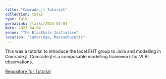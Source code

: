 ```yaml
---
title: "Comrade.jl Tutorial"
collection: talks
type: Talk
permalink: /talks/2023-04-04
date: 2023-04-04
venue: "The Blackhole Initiative"
location: "Cambridge, Massachusetts"
---
```


This was a tutorial to introduce the local EHT group to Julia and modelling in Comrade.jl. Comrade.jl is a composable modelling framework for VLBI observations.

[Repository for Tutorial](https://github.com/dominic-chang/ComradeTutorial)
